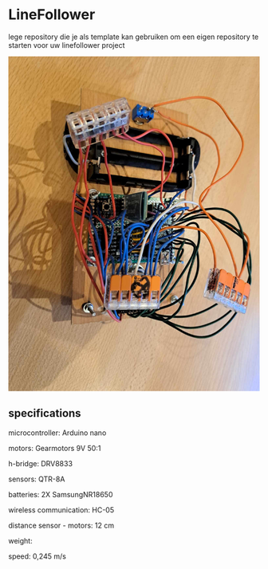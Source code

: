 # LineFollower

lege repository die je als template kan gebruiken om een eigen repository te starten voor uw linefollower project

![A description of my image](images/Bovenaanzicht.jpg)

  
## specifications

microcontroller: Arduino nano

motors: Gearmotors 9V 50:1

h-bridge: DRV8833

sensors: QTR-8A

batteries: 2X SamsungNR18650

wireless communication: HC-05

distance sensor - motors: 12 cm

weight:

speed: 0,245 m/s

